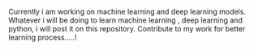 Currently i am working on machine learning and deep learning models. Whatever i will be doing to learn machine learning , deep learning and python, i will post it on this repository. Contribute to my work for better learning process.....!
